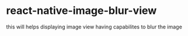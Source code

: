 # react-native-image-blur-view
this will helps displaying image view having capabilites to blur the image
